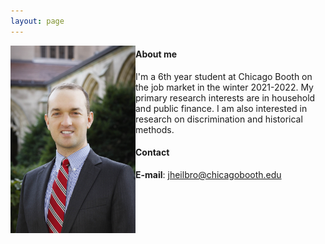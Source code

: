 ```yaml
---
layout: page
---
```



<html lang="en" style="width:100%; height:1500px;">
  <div style="clear: both;">
    <div style="float: left; margin-right 100em;" markdown='0'>
      <img src="/images/JohnHeilbron-010.jpg" width=200 alt="">
    </div>
  </div>
</html>

#### About me 
I'm a 6th year student at Chicago Booth on the job market in the winter 2021-2022. My primary research interests are in household and public finance. I am also interested in research on discrimination and historical methods.
#### Contact
**E-mail**: [jheilbro@chicagobooth.edu](mailto:jheilbro@chicagobooth.edu)







